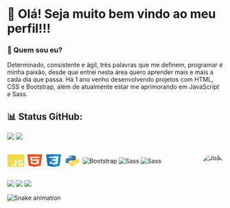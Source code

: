 # 👋 Olá! Seja muito bem vindo ao meu perfil!!!


### 👤 Quem sou eu?
Determinado, consistente e ágil, três palavras que me definem, programar é minha paixão, desde que 
entrei nesta área quero aprender mais e mais a cada dia que passa. Há 1 ano venho desenvolvendo projetos com HTML, CSS e Bootstrap, além de atualmente estar me aprimorando em JavaScript e Sass.

## 📊 Status GitHub:
<div>

  <img
    height="180em"
    src="https://github-readme-stats.vercel.app/api?username=joao-gabriel-herrera&show_icons=true&theme=outrun&include_all_commits=false&count_private=false"
  />
  <img
    height="180em"
    src="https://github-readme-stats.vercel.app/api/top-langs/?username=joao-gabriel-herrera&layout=compact&langs_count=16&theme=outrun"
  />
</div>

<div style="display: inline_block"><br>
  <img align="center" alt="Javascript" height="30" width="40" src="https://raw.githubusercontent.com/devicons/devicon/master/icons/javascript/javascript-plain.svg">
  <img align="center" alt="HTML 5" height="30" width="40" src="https://raw.githubusercontent.com/devicons/devicon/master/icons/html5/html5-original.svg">
  <img align="center" alt="CSS 3" height="30" width="40" src="https://raw.githubusercontent.com/devicons/devicon/master/icons/css3/css3-original.svg">
  <img align="center" alt="Python" height="30" width="40" src="https://raw.githubusercontent.com/devicons/devicon/master/icons/python/python-original.svg">
  <img align="center" alt="Bootstrap" height="30" width="40" src="https://cdn.jsdelivr.net/gh/devicons/devicon/icons/bootstrap/bootstrap-original.svg" />
  <img align="center" alt="Sass" height="30" width="40" src="https://cdn.jsdelivr.net/gh/devicons/devicon/icons/sass/sass-original.svg" /> 
  <img align="center" alt="Sass" height="30" width="40" src="https://cdn.jsdelivr.net/gh/devicons/devicon/icons/git/git-original.svg"/> 
  <img align="right" alt="João" height="150" style="border-radius:50px;" src="https://instagram.fppb2-1.fna.fbcdn.net/v/t51.2885-19/325617718_473583288112034_3960349244487490467_n.jpg?stp=dst-jpg_s320x320&_nc_ht=instagram.fppb2-1.fna.fbcdn.net&_nc_cat=102&_nc_ohc=Tj1dL7qHB4IAX-DvbsV&tn=-GFnhNQ6_nBhass2&edm=AOQ1c0wBAAAA&ccb=7-5&oh=00_AfAlfWkyt9mm05vmGptj9LHPc-mb1v-GZNvo6nI8lvC9gg&oe=63D93EBB&_nc_sid=8fd12b">
</div>

##

<div> 
  <a href ="mailto:contatoportfolio.joao@gmail.com"><img src="https://img.shields.io/badge/Gmail-D14836?style=for-the-badge&logo=gmail&logoColor=white"></a>
  <a href="https://www.linkedin.com/in/joao-herrera" target="_blank"><img src="https://img.shields.io/badge/-LinkedIn-%230077B5?style=for-the-badge&logo=linkedin&logoColor=white" target="_blank"></a> 
  <a href="https://joao-herrera.vercel.app/" target="_blank"><img src="https://img.shields.io/badge/Vercel-000000?style=for-the-badge&logo=vercel&logoColor=white"></a> 
  
  
</div>

![Snake animation](https://github.com/joao-gabriel-herrera/joao-gabriel-herrera/blob/output/github-contribution-grid-snake.svg)
